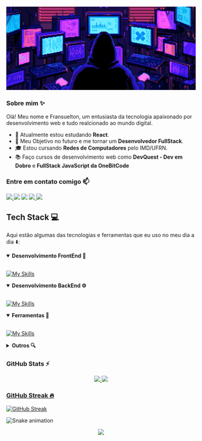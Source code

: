 <div align="center">

![Gif de apresentação com meu nome](./src/readme.gif)

</div>

### Sobre mim ✨

Olá! Meu nome e Fransuelton, um entusiasta da tecnologia apaixonado por desenvolvimento web e tudo realcionado ao mundo digital.

* 🌱 Atualmente estou estudando **React**.
* 🚀 Meu Objetivo no futuro e me tornar um **Desenvolvedor FullStack**.
* 🎓 Estou cursando **Redes de Computadores** pelo IMD/UFRN.
* 📚 Faço cursos de desenvolvimento web como **DevQuest - Dev em Dobro** e **FullStack JavaScript da OneBitCode**

### Entre em contato comigo 📫

<a href="https://instagram.com/elton_batista19" target="_blank"><img src="https://img.shields.io/badge/Instagram-E4405F?style=for-the-badge&logo=instagram&logoColor=white" target="_blank">
</a>
<a href = "mailto:elton6103@gmail.com">
<img src="https://img.shields.io/badge/Gmail-D14836?style=for-the-badge&logo=gmail&logoColor=white" target="_blank" ></a>
<a href = "https://www.frontendmentor.io/profile/Fransuelton">
<img src="https://img.shields.io/badge/-frontendmentor-3F54A3?logo=frontendmentor&logoColor=white&style=for-the-badge" target="_blank" ></a>
<a href="https://steamcommunity.com/id/Fransuelton/"><img src="https://img.shields.io/badge/Steam-000000?style=for-the-badge&logo=steam&logoColor=white">
</a>
<a href="https://www.linkedin.com/in/fransuelton/" target="_blank"><img src="https://img.shields.io/badge/LinkedIn-0077B5?style=for-the-badge&logo=linkedin&logoColor=white" target="_blank">
</a>

## Tech Stack 💻

Aqui estão algumas das tecnologias e ferramentas que eu uso no meu dia a dia ⬇️:

<details open>
<summary><b>Desenvolvimento FrontEnd 🎨</b></summary>
<br>

[![My Skills](https://skillicons.dev/icons?i=html,css,js,ts,react,vite,redux,tailwind,styledcomponents)](https://skillicons.dev)
</details>

<details open>
<summary><b>Desenvolvimento BackEnd ⚙️</b></summary>
<br>

[![My Skills](https://skillicons.dev/icons?i=mysql,nodejs)](https://skillicons.dev)
</details>

<details open>
<summary><b>Ferramentas 🔧</b></summary>
<br>

[![My Skills](https://skillicons.dev/icons?i=vscode,git,figma,md)](https://skillicons.dev)
</details>

<details>
<summary><b>Outros 🔍</b></summary>
<br>

![scala](https://img.shields.io/badge/-scala-DC322F?logo=scala&logoColor=white&style=for-the-badge)
![Wireshark](https://img.shields.io/badge/-wireshark-1679A7?logo=wireshark&logoColor=white&style=for-the-badge)
![VirtualBox](https://img.shields.io/badge/-virtualbox-183A61?logo=virtualbox&logoColor=white&style=for-the-badge)
![canva](https://img.shields.io/badge/-canva-00C4CC?logo=canva&logoColor=white&style=for-the-badge)
![notion](https://img.shields.io/badge/-notion-000000?logo=notion&logoColor=white&style=for-the-badge)

</details>

### GitHub Stats ⚡

<div align="center">

<a href="https://github.com/Fransuelton">
<img height="180em" src="https://github-readme-stats.vercel.app/api?username=Fransuelton&show_icons=true&theme=radical&include_all_commits=true&count_private=true"/>
<img height="180em" src="https://github-readme-stats.vercel.app/api/top-langs/?username=Fransuelton&layout=compact&langs_count=6&theme=radical"/>

</div>

### GitHub Streak 🔥
[![GitHub Streak](https://github-readme-streak-stats.herokuapp.com/?user=Fransuelton&theme=radical)](https://git.io/streak-stats)

![Snake animation](https://github.com/fransuelton/fransuelton/blob/output/github-contribution-grid-snake-dark.svg)

<div align="center">

![](https://komarev.com/ghpvc/?username=Fransuelton&style=for-the-badge&label=VISUALIZAÇÕES+NO+PERFIL)
</div>
